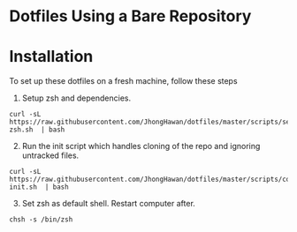 # Dotfiles Using a Bare Repository

# Installation

To set up these dotfiles on a fresh machine, follow these steps



1. Setup zsh and dependencies. 

```
curl -sL https://raw.githubusercontent.com/JhongHawan/dotfiles/master/scripts/setup-zsh.sh  | bash
```

2. Run the init script which handles cloning of the repo and ignoring untracked files. 

```
curl -sL https://raw.githubusercontent.com/JhongHawan/dotfiles/master/scripts/config-init.sh  | bash
```

3. Set zsh as default shell. Restart computer after.
```
chsh -s /bin/zsh
```
